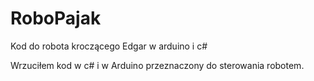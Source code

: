 # RoboPajak
Kod do robota kroczącego Edgar w arduino i c#

Wrzuciłem kod w c# i w Arduino przeznaczony do sterowania robotem.
